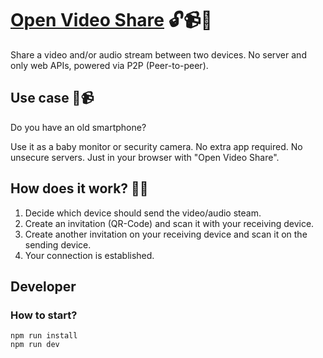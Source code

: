 # [Open Video Share](nmerget.github.io/open-video-share/) 🔓📹🔗

Share a video and/or audio stream between two devices.
No server and only web APIs, powered via P2P (Peer-to-peer).

## Use case 👶📹

Do you have an old smartphone?

Use it as a baby monitor or security camera. No extra app required. No unsecure servers. Just in your browser with "Open Video Share".

## How does it work? 🔢🔨

1. Decide which device should send the video/audio steam.
2. Create an invitation (QR-Code) and scan it with your receiving device.
3. Create another invitation on your receiving device and scan it on the sending device.
4. Your connection is established.

## Developer

### How to start?

```shell
npm run install
npm run dev
```